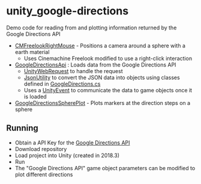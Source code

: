 # unity_google-directions

Demo code for reading from and plotting information returned by the Google Directions API

 - [CMFreelookRightMouse](https://github.com/PhillipRC/unity_google-directions/blob/master/Google%20Directions/Assets/Scripts/CMFreelookRightMouse.cs) - Positions a camera around a sphere with a earth material
	 - Uses Cinemachine Freelook modified to use a right-click interaction
 - [GoogleDirectionsApi](https://github.com/PhillipRC/unity_google-directions/blob/master/Google%20Directions/Assets/Scripts/GoogleDirectionsApi.cs) : Loads data from the Google Directions API
	 - [UnityWebRequest](https://docs.unity3d.com/ScriptReference/Networking.UnityWebRequest.html) to handle the request
	 - [JsonUtility](https://docs.unity3d.com/ScriptReference/JsonUtility.html) to convert the JSON data into objects using classes defined in [GoogleDirections.cs](https://github.com/PhillipRC/unity_google-directions/blob/master/Google%20Directions/Assets/Scripts/GoogleDirections.cs)
	 - Uses a [UnityEvent](https://docs.unity3d.com/ScriptReference/Events.UnityEvent.html) to communicate the data to game objects once it is loaded
 - [GoogleDirectionsSpherePlot](https://github.com/PhillipRC/unity_google-directions/blob/master/Google%20Directions/Assets/Scripts/GoogleDirectionsSpherePlot.cs) - Plots markers at the direction steps on a sphere
 
## Running
 - Obtain a API Key for the [Google Directions API](https://developers.google.com/maps/documentation/directions)
 - Download repository
 - Load project into Unity (created in 2018.3)
 - Run
 - The "Google Directions API" game object parameters can be modified to plot different directions

